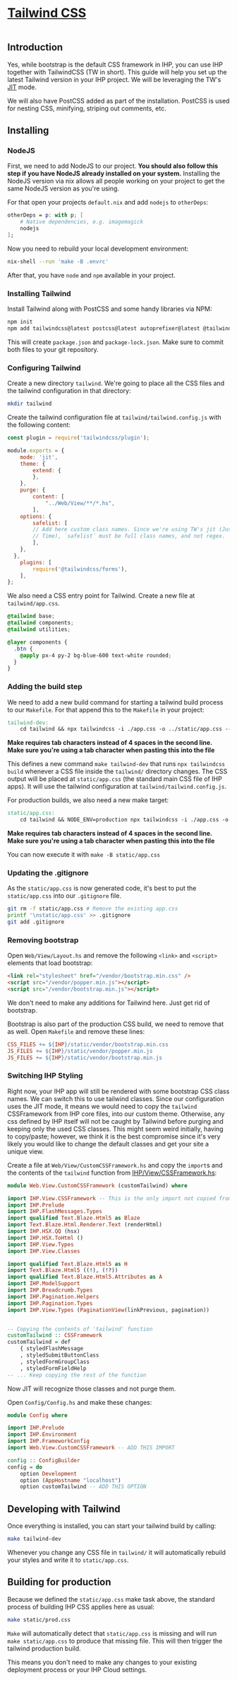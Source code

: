 # [Tailwind CSS](https://tailwindcss.com/)

```toc

```

## Introduction

Yes, while bootstrap is the default CSS framework in IHP, you can use IHP together with TailwindCSS (TW in short). This guide will help you set up the latest Tailwind version in your IHP project. We will be leveraging the TW's [JIT](https://tailwindcss.com/docs/just-in-time-mode) mode.

We will also have PostCSS added as part of the installation. PostCSS is used for nesting CSS, minifying, striping out comments, etc.

## Installing

### NodeJS

First, we need to add NodeJS to our project. **You should also follow this step if you have NodeJS already installed on your system.** Installing the NodeJS version via nix allows all people working on your project to get the same NodeJS version as you're using.

For that open your projects `default.nix` and add `nodejs` to `otherDeps`:

```nix
otherDeps = p: with p; [
    # Native dependencies, e.g. imagemagick
    nodejs
];
```

Now you need to rebuild your local development environment:

```bash
nix-shell --run 'make -B .envrc'
```

After that, you have `node` and `npm` available in your project.

### Installing Tailwind

Install Tailwind along with PostCSS and some handy libraries via NPM:

```bash
npm init
npm add tailwindcss@latest postcss@latest autoprefixer@latest @tailwindcss/forms
```

This will create `package.json` and `package-lock.json`. Make sure to commit both files to your git repository.

### Configuring Tailwind

Create a new directory `tailwind`. We're going to place all the CSS files and the tailwind configuration in that directory:

```bash
mkdir tailwind
```

Create the tailwind configuration file at `tailwind/tailwind.config.js` with the following content:

```javascript
const plugin = require('tailwindcss/plugin');

module.exports = {
    mode: 'jit',
    theme: {
        extend: {
        },
    },
    purge: {
        content: [
            "../Web/View/**/*.hs",
        ],
    options: {
        safelist: [
        // Add here custom class names. Since we're using TW's jit (Just-In-
        // Time), `safelist` must be full class names, and not regex.
        ],
    },
  },
    plugins: [
        require('@tailwindcss/forms'),
    ],
};
```

We also need a CSS entry point for Tailwind. Create a new file at `tailwind/app.css`.

```css
@tailwind base;
@tailwind components;
@tailwind utilities;

@layer components {
  .btn {
    @apply px-4 py-2 bg-blue-600 text-white rounded;
  }
}
```

### Adding the build step

We need to add a new build command for starting a tailwind build process to our `Makefile`. For that append this to the `Makefile` in your project:

```makefile
tailwind-dev:
	cd tailwind && npx tailwindcss -i ./app.css -o ../static/app.css --watch
```

**Make requires tab characters instead of 4 spaces in the second line. Make sure you're using a tab character when pasting this into the file**

This defines a new command `make tailwind-dev` that runs `npx tailwindcss build` whenever a CSS file inside the `tailwind/` directory changes. The CSS output will be placed at `static/app.css` (the standard main CSS file of IHP apps). It will use the tailwind configuration at `tailwind/tailwind.config.js`.

For production builds, we also need a new make target:

```makefile
static/app.css:
	cd tailwind && NODE_ENV=production npx tailwindcss -i ./app.css -o ../static/app.css --minify
```

**Make requires tab characters instead of 4 spaces in the second line. Make sure you're using a tab character when pasting this into the file**

You can now execute it with `make -B static/app.css`

### Updating the .gitignore

As the `static/app.css` is now generated code, it's best to put the `static/app.css` into our `.gitignore` file.

```bash
git rm -f static/app.css # Remove the existing app.css
printf '\nstatic/app.css' >> .gitignore
git add .gitignore
```

### Removing bootstrap

Open `Web/View/Layout.hs` and remove the following `<link>` and `<script>` elements that load bootstrap:

```html
<link rel="stylesheet" href="/vendor/bootstrap.min.css" />
<script src="/vendor/popper.min.js"></script>
<script src="/vendor/bootstrap.min.js"></script>
```

We don't need to make any additions for Tailwind here. Just get rid of bootstrap.

Bootstrap is also part of the production CSS build, we need to remove that as well. Open `Makefile` and remove these lines:

```makefile
CSS_FILES += ${IHP}/static/vendor/bootstrap.min.css
JS_FILES += ${IHP}/static/vendor/popper.min.js
JS_FILES += ${IHP}/static/vendor/bootstrap.min.js
```

### Switching IHP Styling

Right now, your IHP app will still be rendered with some bootstrap CSS class names. We can switch this to use tailwind classes. Since our configuration uses the JIT mode, it means we would need to copy the `tailwind` CSSFramework from IHP core files, into our custom theme. Otherwise, any css defined by IHP itself will not be caught by Tailwind before purging and keeping only the used CSS classes. This might seem weird initially, having to copy/paste; however, we think it is the best compromise since it's very likely you would like to change the default classes and get your site a unique view.

Create a file at `Web/View/CustomCSSFramework.hs`  and copy the `import`s and the contents of the `tailwind` function from [IHP/View/CSSFramework.hs](https://github.com/digitallyinduced/ihp/blob/master/IHP/View/CSSFramework.hs):

```haskell
module Web.View.CustomCSSFramework (customTailwind) where

import IHP.View.CSSFramework -- This is the only import not copied from IHP/View/CSSFramework.hs
import IHP.Prelude
import IHP.FlashMessages.Types
import qualified Text.Blaze.Html5 as Blaze
import Text.Blaze.Html.Renderer.Text (renderHtml)
import IHP.HSX.QQ (hsx)
import IHP.HSX.ToHtml ()
import IHP.View.Types
import IHP.View.Classes

import qualified Text.Blaze.Html5 as H
import Text.Blaze.Html5 ((!), (!?))
import qualified Text.Blaze.Html5.Attributes as A
import IHP.ModelSupport
import IHP.Breadcrumb.Types
import IHP.Pagination.Helpers
import IHP.Pagination.Types
import IHP.View.Types (PaginationView(linkPrevious, pagination))


-- Copying the contents of 'tailwind' function
customTailwind :: CSSFramework
customTailwind = def
    { styledFlashMessage
    , styledSubmitButtonClass
    , styledFormGroupClass
    , styledFormFieldHelp
-- ... Keep copying the rest of the function
```

Now JIT will recognize those classes and not purge them.

Open `Config/Config.hs` and make these changes:

```haskell
module Config where

import IHP.Prelude
import IHP.Environment
import IHP.FrameworkConfig
import Web.View.CustomCSSFramework -- ADD THIS IMPORT

config :: ConfigBuilder
config = do
    option Development
    option (AppHostname "localhost")
    option customTailwind -- ADD THIS OPTION
```


## Developing with Tailwind

Once everything is installed, you can start your tailwind build by calling:

```bash
make tailwind-dev
```

Whenever you change any CSS file in `tailwind/` it will automatically rebuild your styles and write it to `static/app.css`.

## Building for production

Because we defined the `static/app.css` make task above, the standard process of building IHP CSS applies here as usual:

```bash
make static/prod.css
```

`Make` will automatically detect that `static/app.css` is missing and will run `make static/app.css` to produce that missing file. This will then trigger the tailwind production build.

This means you don't need to make any changes to your existing deployment process or your IHP Cloud settings.
